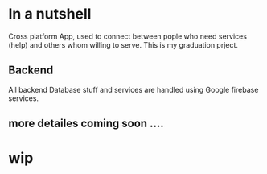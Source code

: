# In a nutshell 

Cross platform App, used to connect between pople who need services (help) and others whom willing to serve.
This is my graduation prject.


## Backend

All backend Database stuff and services are handled using Google firebase services.

## more detailes coming soon .... 
# wip
